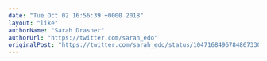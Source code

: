 ```yaml
---
date: "Tue Oct 02 16:56:39 +0000 2018"
layout: "like"
authorName: "Sarah Drasner"
authorUrl: "https://twitter.com/sarah_edo"
originalPost: "https://twitter.com/sarah_edo/status/1047168496784867330"
---
```

